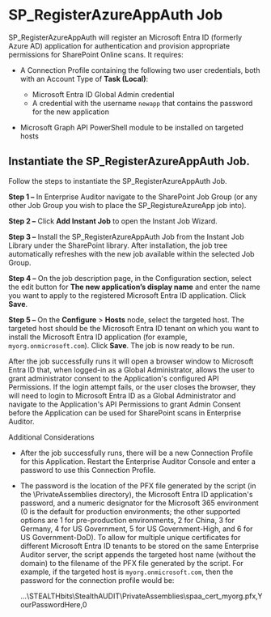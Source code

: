 # SP_RegisterAzureAppAuth Job

SP_RegisterAzureAppAuth will register an Microsoft Entra ID (formerly Azure AD) application for
authentication and provision appropriate permissions for SharePoint Online scans. It requires:

- A Connection Profile containing the following two user credentials, both with an Account Type of
  **Task (Local)**:

    - Microsoft Entra ID Global Admin credential
    - A credential with the username `newapp` that contains the password for the new application

- Microsoft Graph API PowerShell module to be installed on targeted hosts

## Instantiate the SP_RegisterAzureAppAuth Job.

Follow the steps to instantiate the SP_RegisterAzureAppAuth Job.

**Step 1 –** In Enterprise Auditor navigate to the SharePoint Job Group (or any other Job Group you
wish to place the SP_RegistureAzureApp job into).

**Step 2 –** Click **Add Instant Job** to open the Instant Job Wizard.

**Step 3 –** Install the SP_RegisterAzureAppAuth Job from the Instant Job Library under the
SharePoint library. After installation, the job tree automatically refreshes with the new job
available within the selected Job Group.

**Step 4 –** On the job description page, in the Configuration section, select the edit button for
**The new application’s display name** and enter the name you want to apply to the registered
Microsoft Entra ID application. Click **Save**.

**Step 5 –** On the **Configure** > **Hosts** node, select the targeted host. The targeted host
should be the Microsoft Entra ID tenant on which you want to install the Microsoft Entra ID
application (for example, `myorg.onmicrosoft.com`). Click **Save**. The job is now ready to be run.

After the job successfully runs it will open a browser window to Microsoft Entra ID that, when
logged-in as a Global Administrator, allows the user to grant administrator consent to the
Application's configured API Permissions. If the login attempt fails, or the user closes the
browser, they will need to login to Microsoft Entra ID as a Global Administrator and navigate to the
Application's API Permissions to grant Admin Consent before the Application can be used for
SharePoint scans in Enterprise Auditor.

Additional Considerations

- After the job successfully runs, there will be a new Connection Profile for this Application.
  Restart the Enterprise Auditor Console and enter a password to use this Connection Profile.
- The password is the location of the PFX file generated by the script (in the \PrivateAssemblies
  directory), the Microsoft Entra ID application's password, and a numeric designator for the
  Microsoft 365 environment (0 is the default for production environments; the other supported
  options are 1 for pre-production environments, 2 for China, 3 for Germany, 4 for US Government, 5
  for US Government-High, and 6 for US Government-DoD). To allow for multiple unique certificates
  for different Microsoft Entra ID tenants to be stored on the same Enterprise Auditor server, the
  script appends the targeted host name (without the domain) to the filename of the PFX file
  generated by the script. For example, if the targeted host is `myorg.onmicrosoft.com`, then the
  password for the connection profile would be:

    ...\STEALTHbits\StealthAUDIT\PrivateAssemblies\spaa_cert_myorg.pfx,YourPasswordHere,0
